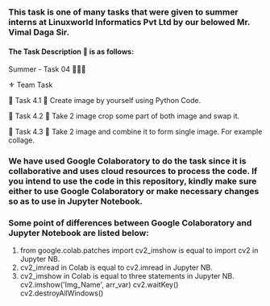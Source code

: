 ### This task is one of many tasks that were given to summer interns at Linuxworld Informatics Pvt Ltd by our belowed Mr. Vimal Daga Sir.

#### The Task Description 📄 is as follows:

Summer - Task 04 👨🏻‍💻

⚜️ Team Task

🔅 Task 4.1
📌 Create image by yourself using Python Code.

🔅 Task 4.2
📌 Take 2 image crop some part of both image and swap it.

🔅 Task 4.3
📌 Take 2 image and combine it to form single image. 
For example collage.

### We have used Google Colaboratory to do the task since it is collaborative and uses cloud resources to process the code. If you intend to use the code in this repository, kindly make sure either to use Google Colaboratory or make necessary changes so as to use in Jupyter Notebook.

### Some point of differences between Google Colaboratory and Jupyter Notebook are listed below:

1. from google.colab.patches import cv2_imshow is equal to import cv2 in Jupyter NB.
2. cv2_imread in Colab is equal to cv2.imread in Jupyter NB.
3. cv2_imshow in Colab is equal to three statements in Jupyter NB.
    cv2.imshow('Img_Name', arr_var)
    cv2.waitKey()
    cv2.destroyAllWindows()